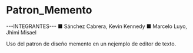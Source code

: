 # Patron_Memento
---INTEGRANTES---
■  Sánchez Cabrera, Kevin Kennedy
■  Marcelo Luyo, Jhimi Misael

Uso del patron de diseño memento en un nejemplo de editor de texto.
